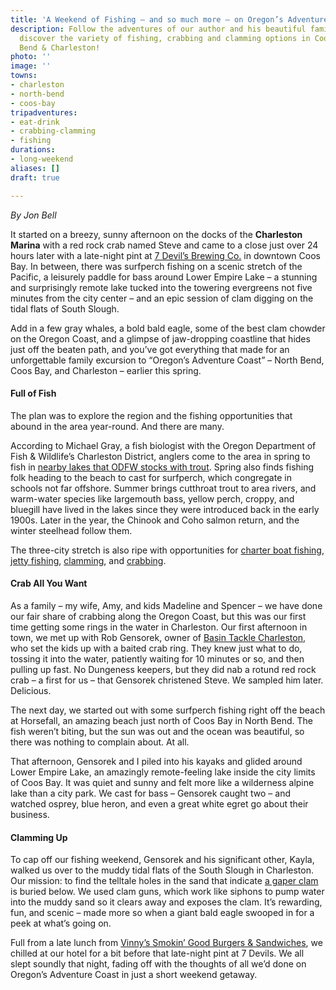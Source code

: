```yaml
---
title: 'A Weekend of Fishing – and so much more – on Oregon’s Adventure Coast '
description: Follow the adventures of our author and his beautiful family as they
  discover the variety of fishing, crabbing and clamming options in Coos Bay, North
  Bend & Charleston!
photo: ''
image: ''
towns:
- charleston
- north-bend
- coos-bay
tripadventures:
- eat-drink
- crabbing-clamming
- fishing
durations:
- long-weekend
aliases: []
draft: true

---
```

_By Jon Bell_

It started on a breezy, sunny afternoon on the docks of the **Charleston Marina** with a red rock crab named Steve and came to a close just over 24 hours later with a late-night pint at [7 Devil’s Brewing Co.](https://www.7devilsbrewery.com/#/) in downtown Coos Bay. In between, there was surfperch fishing on a scenic stretch of the Pacific, a leisurely paddle for bass around Lower Empire Lake – a stunning and surprisingly remote lake tucked into the towering evergreens not five minutes from the city center – and an epic session of clam digging on the tidal flats of South Slough.

Add in a few gray whales, a bold bald eagle, some of the best clam chowder on the Oregon Coast, and a glimpse of jaw-dropping coastline that hides just off the beaten path, and you’ve got everything that made for an unforgettable family excursion to “Oregon’s Adventure Coast” – North Bend, Coos Bay, and Charleston – earlier this spring.

#### **Full of Fish**

The plan was to explore the region and the fishing opportunities that abound in the area year-round. And there are many.

According to Michael Gray, a fish biologist with the Oregon Department of Fish & Wildlife’s Charleston District, anglers come to the area in spring to fish in [nearby lakes that ODFW stocks with trout](https://www.oregonsadventurecoast.com/tripideas/fresh-water-fishing-options-by-body-of-water/). Spring also finds fishing folk heading to the beach to cast for surfperch, which congregate in schools not far offshore. Summer brings cutthroat trout to area rivers, and warm-water species like largemouth bass, yellow perch, croppy, and bluegill have lived in the lakes since they were introduced back in the early 1900s. Later in the year, the Chinook and Coho salmon return, and the winter steelhead follow them.

The three-city stretch is also ripe with opportunities for [charter boat fishing, jetty fishing](https://www.oregonsadventurecoast.com/fishing-by-style/), [clamming](https://www.oregonsadventurecoast.com/clamming/), and [crabbing](https://www.oregonsadventurecoast.com/crabbing-clamming/).

#### Crab All You Want

As a family – my wife, Amy, and kids Madeline and Spencer – we have done our fair share of crabbing along the Oregon Coast, but this was our first time getting some rings in the water in Charleston. Our first afternoon in town, we met up with Rob Gensorek, owner of [Basin Tackle Charleston](https://www.basintackle.net/), who set the kids up with a baited crab ring. They knew just what to do, tossing it into the water, patiently waiting for 10 minutes or so, and then pulling up fast. No Dungeness keepers, but they did nab a rotund red rock crab – a first for us – that Gensorek christened Steve. We sampled him later. Delicious.

The next day, we started out with some surfperch fishing right off the beach at Horsefall, an amazing beach just north of Coos Bay in North Bend. The fish weren’t biting, but the sun was out and the ocean was beautiful, so there was nothing to complain about. At all.

That afternoon, Gensorek and I piled into his kayaks and glided around Lower Empire Lake, an amazingly remote-feeling lake inside the city limits of Coos Bay. It was quiet and sunny and felt more like a wilderness alpine lake than a city park. We cast for bass – Gensorek caught two – and watched osprey, blue heron, and even a great white egret go about their business.

#### Clamming Up

To cap off our fishing weekend, Gensorek and his significant other, Kayla, walked us over to the muddy tidal flats of the South Slough in Charleston. Our mission: to find the telltale holes in the sand that indicate [a gaper clam](https://www.oregonsadventurecoast.com/clamming/) is buried below. We used clam guns, which work like siphons to pump water into the muddy sand so it clears away and exposes the clam. It’s rewarding, fun, and scenic – made more so when a giant bald eagle swooped in for a peek at what’s going on.

Full from a late lunch from [Vinny’s Smokin’ Good Burgers & Sandwiches](https://www.vinnyssmokinburgers.com/), we chilled at our hotel for a bit before that late-night pint at 7 Devils. We all slept soundly that night, fading off with the thoughts of all we’d done on Oregon’s Adventure Coast in just a short weekend getaway.
